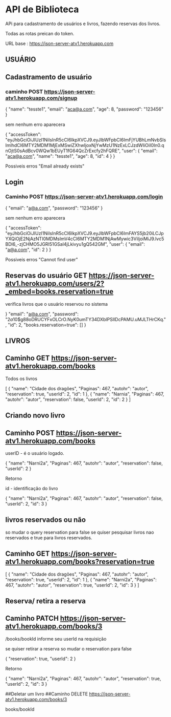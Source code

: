# API de Biblioteca

APi para cadastramento de usuários e livros, fazendo reservas dos livros.

Todas as rotas preican do token.

URL base : https://json-server-atv1.herokuapp.com

## USUÁRIO

## Cadastramento de usuário

### caminho POST https://json-server-atv1.herokuapp.com/signup

{
	"name": "tesste1",
	"email": "aca@a.com",
	"age": 8,
	"password": "123456"
}

sem nenhum erro aparecera

{
	"accessToken": "eyJhbGciOiJIUzI1NiIsInR5cCI6IkpXVCJ9.eyJlbWFpbCI6ImFjYUBhLmNvbSIsImlhdCI6MTY2MDM1MjExMSwiZXhwIjoxNjYwMzU1NzExLCJzdWIiOiI0In0.qnOjtS0sAdBcv0WQw1bEUyT1fG64QcZrExcfy2hFQRE",
	"user": {
		"email": "aca@a.com",
		"name": "tesste1",
		"age": 8,
		"id": 4
	}
}

Possiveis erros 
"Email already exists"

## Login
### Caminho POST https://json-server-atv1.herokuapp.com/login

{
	"email": "a@a.com",
	"password": "123456"
}

sem nenhum erro aparecera

{
	"accessToken": "eyJhbGciOiJIUzI1NiIsInR5cCI6IkpXVCJ9.eyJlbWFpbCI6ImFAYS5jb20iLCJpYXQiOjE2NjAzNTI0MDMsImV4cCI6MTY2MDM1NjAwMywic3ViIjoiMiJ9.lvc5BDl6_-zjCHMO5JGRI51GSal4jLkivyu1gQ542GM",
	"user": {
		"email": "a@a.com",
		"id": 2
	}
}

Possiveis erros 
"Cannot find user"


## Reservas do usuário GET https://json-server-atv1.herokuapp.com/users/2?_embed=books.reservation=true

verifica livros que o usuário reservou no sistema

}
	"email": "a@a.com",
	"password": "$2a$10$g88oDRUCYFxOLCrO.NyK0umTY34DXblPSIlDcPAMU.uMJLTHrCKq.",
	"id": 2,
	"books.reservation=true": []
}

## LIVROS
## Caminho GET https://json-server-atv1.herokuapp.com/books

Todos os livros

[
	{
		"name": "Cidade dos dragões",
		"Paginas": 467,
		"autohr": "autor",
		"reservation": true,
		"userId": 2,
		"id": 1
	},
	{
		"name": "Narnia",
		"Paginas": 467,
		"autohr": "autor",
		"reservation": false,
		"userId": 2,
		"id": 2
	}
]

## Criando novo livro

## Caminho POST https://json-server-atv1.herokuapp.com/books

userID - é o usuário logado.

{
	"name": "Narni2a",
	"Paginas": 467,
	"autohr": "autor",
	"reservation": false,
	"userId": 2
}

Retorno

id - identificação do livro

{
	"name": "Narni2a",
	"Paginas": 467,
	"autohr": "autor",
	"reservation": false,
	"userId": 2,
	"id": 3
}

## livros reservados ou não

so mudar o query reservation para false se quiser pesquisar livros nao reservados e true para livros reservados.

## Caminho GET https://json-server-atv1.herokuapp.com/books?reservation=true

[
	{
		"name": "Cidade dos dragões",
		"Paginas": 467,
		"autohr": "autor",
		"reservation": true,
		"userId": 2,
		"id": 1
	},
	{
		"name": "Narni2a",
		"Paginas": 467,
		"autohr": "autor",
		"reservation": true,
		"userId": 2,
		"id": 3
	}
]

## Reserva/ retira a reserva
## Caminho PATCH https://json-server-atv1.herokuapp.com/books/3

/books/bookId 
informe seu userId na requisição

se quiser retirar a reserva so mudar o reservation para false

{
	"reservation": true,
	"userId": 2
}

Retorno 

{
	"name": "Narni2a",
	"Paginas": 467,
	"autohr": "autor",
	"reservation": true,
	"userId": 2,
	"id": 3
}

##Deletar um livro
##Caminho DELETE https://json-server-atv1.herokuapp.com/books/3

books/bookId


